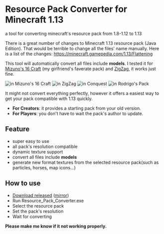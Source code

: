 # Resource Pack Converter for Minecraft 1.13
a tool for converting minecraft's resource pack from 1.8-1.12 to 1.13

There is a great number of changes to Minecraft 1.13 resource pack (Java Edition). That would be terrible to change all the files' name manually.
Here is a list of the changes: https://minecraft.gamepedia.com/1.13/Flattening

This tool will automatically convert all files include **models**. I tested it for [Mizuno's 16 Craft](https://www.planetminecraft.com/texture_pack/mizunos-16-craft/) (my girlfriend's faverate pack) and [ZigZag](http://www.jmckiernan.com/), it works just fine.

![in Mizuno's 16 Craft](http://1mupic.oss-cn-beijing.aliyuncs.com/18-7-30/16950485.jpg)
![in ZigZag](http://1mupic.oss-cn-beijing.aliyuncs.com/18-7-30/34636895.jpg)
![in Conquest](http://1mupic.oss-cn-beijing.aliyuncs.com/18-7-30/55938063.jpg)
![in Rodrigo's Pack ](http://1mupic.oss-cn-beijing.aliyuncs.com/18-7-30/38536659.jpg)

It might not convert everything perfectly, however it offers a easiest way to get your pack compatible with 1.13 quickly.
- **For Creators**: it provides a starting pack from your old version.
- **For Players**: you don't have to wait the pack's author to update.

## Feature
- super easy to use
- all pack's resolution compatible
- dynamic texture support
- convert all files include **models**
- generate new format textures from the selected resource pack(such as particles, horses, map icons...)

## How to use
- [Download released](https://github.com/icrdr/Resource-Pack-Converter/releases/) ([mirror](https://www.dropbox.com/sh/a3uvn4e6neres0a/AABzY3vAp4eTEmC7pUR6Pk0Fa?dl=0))
- Run Resource_Pack_Converter.exe
- Select the resource pack
- Set the pack's resolution
- Wait for converting

**Please make me know if it not working properly.**
